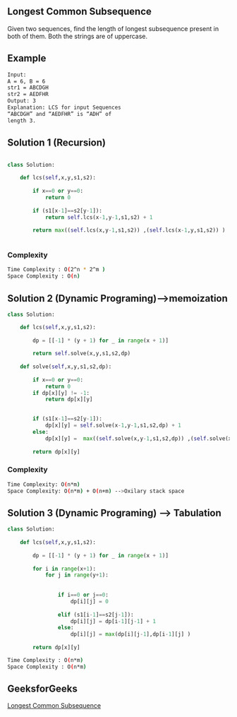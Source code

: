 ## Longest Common Subsequence
Given two sequences, find the length of longest subsequence present in both of them. Both the strings are of uppercase.
## Example
```bash
Input:
A = 6, B = 6
str1 = ABCDGH
str2 = AEDFHR
Output: 3
Explanation: LCS for input Sequences
“ABCDGH” and “AEDFHR” is “ADH” of
length 3.

```

## Solution 1 (Recursion)

```Python

class Solution:

    def lcs(self,x,y,s1,s2):
        
        if x==0 or y==0:
            return 0
            
        if (s1[x-1]==s2[y-1]):
            return self.lcs(x-1,y-1,s1,s2) + 1
            
        return max((self.lcs(x,y-1,s1,s2)) ,(self.lcs(x-1,y,s1,s2)) )
        
```
### Complexity
 
```bash
Time Complexity : O(2^n * 2^m )
Space Complexity : O(n)
```
## Solution 2 (Dynamic Programing)-->memoization

```Python
class Solution:

    def lcs(self,x,y,s1,s2):
        
        dp = [[-1] * (y + 1) for _ in range(x + 1)]
        
        return self.solve(x,y,s1,s2,dp)
        
    def solve(self,x,y,s1,s2,dp):
        
        if x==0 or y==0:
            return 0
        if dp[x][y] != -1:
            return dp[x][y]

            
        if (s1[x-1]==s2[y-1]):
            dp[x][y] = self.solve(x-1,y-1,s1,s2,dp) + 1
        else:
            dp[x][y] =  max((self.solve(x,y-1,s1,s2,dp)) ,(self.solve(x-1,y,s1,s2,dp)) )  
            
        return dp[x][y] 
```
### Complexity
 
```bash
Time Complexity: O(n*m)
Space Complexity: O(n*m) + O(n+m) -->Oxilary stack space
```
## Solution 3 (Dynamic Programing) --> Tabulation
```Python
class Solution:
    
    def lcs(self,x,y,s1,s2):
        
        dp = [[-1] * (y + 1) for _ in range(x + 1)]
        
        for i in range(x+1):
            for j in range(y+1):
                
        
                if i==0 or j==0:
                    dp[i][j] = 0
                
                elif (s1[i-1]==s2[j-1]):
                    dp[i][j] = dp[i-1][j-1] + 1
                else:
                    dp[i][j] = max(dp[i][j-1],dp[i-1][j] )  
            
        return dp[x][y]  

```
```bash
Time Complexity : O(n*m)
Space Complexity : O(n*m)
```

## GeeksforGeeks
[Longest Common Subsequence](https://practice.geeksforgeeks.org/problems/longest-common-subsequence-1587115620/1)
